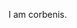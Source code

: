 I am corbenis. 



<!---
corbenis-lowercase/corbenis-lowercase is a ✨ special ✨ repository because its `README.md` (this file) appears on your GitHub profile.
You can click the Preview link to take a look at your changes.
--->

